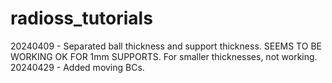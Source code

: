 # radioss_tutorials

20240409 - Separated ball thickness and support thickness. SEEMS TO BE WORKING OK FOR 1mm SUPPORTS.
           For smaller thicknesses, not working.
20240429 - Added moving BCs. 
           

